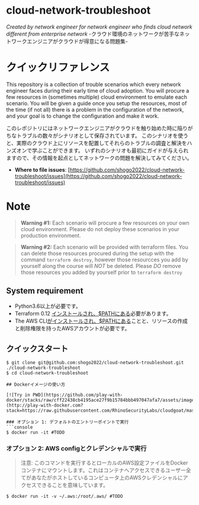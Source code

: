 # cloud-network-troubleshoot

_Created by network engineer for network engineer who finds cloud network different from enterprise network_
-クラウド環境のネットワークが苦手なネットワークエンジニアがクラウドが得意になる問題集-

# クイックリファレンス

This repository is a collection of trouble scenarios which every network engineer faces during their early time of cloud adoption. You will procure a few resources in (sometimes multiple) cloud environment to emulate each scenario.
You will be given a guide once you setup the resources, most of the time (if not all) there is a problem in the configuration of the network, and your goal is to change the configuration and make it work.

このレポジトリにはネットワークエンジニアがクラウドを触り始めた時に陥りがちなトラブルの数々がシナリオとして保存されています。
このシナリオを使うと、実際のクラウド上にリソースを配置してそれらのトラブルの調査と解決をハンズオンで学ぶことができます。
いずれのシナリオも最初にガイドが与えられますので、その情報を起点としてネットワークの問題を解決してみてください。

- **Where to file issues**:
[https://github.com/shogo2022/cloud-network-troubleshoot/issues](https://github.com/shogo2022/cloud-network-troubleshoot/issues)

# Note

> **Warning #1:** Each scenario will procure a few resources on your own cloud environment. Please do not deploy these scenarios in your production environment.

> **Warning #2:** Each scenario will be provided with terraform files. You can delete those resources procured during the setup with the command `terraform destroy`, however those resourcces you add by yourself along the course will *NOT* be deleted. Please *DO* remove those resources you added by yourself prior to `terraform destroy`

## System requirement

* Python3.6以上が必要です。
* Terraform 0.12 [インストールされ、$PATHにある](https://learn.hashicorp.com/terraform/getting-started/install.html)必要があります。
* The AWS CLI[がインストールされ、$PATHにある](https://docs.aws.amazon.com/cli/latest/userguide/cli-chap-install.html)ことと、リソースの作成と削除権限を持ったAWSアカウントが必要です。

## クイックスタート

```
$ git clone git@github.com:shogo2022/cloud-network-troubleshoot.git ./cloud-network-troubleshoot
$ cd cloud-network-troubleshoot

## Dockerイメージの使い方

[![Try in PWD](https://github.com/play-with-docker/stacks/raw/cff22438cb4195ace27f9b15784bbb497047afa7/assets/images/button.png)](http://play-with-docker.com?stack=https://raw.githubusercontent.com/RhinoSecurityLabs/cloudgoat/master/docker_stack.yml)

### オプション 1: デフォルトのエントリーポイントで実行
```console
$ docker run -it #TODO
```

### オプション 2: AWS configとクレデンシャルで実行

> 注意: このコマンドを実行するとローカルのAWS設定ファイルをDockerコンテナにマウントします。これはコンテナへアクセスできるユーザー全てがあなたがホストしているコンピュータ上のAWSクレデンシャルにアクセスできることを意味しています。

```console
$ docker run -it -v ~/.aws:/root/.aws/ #TODO
```
